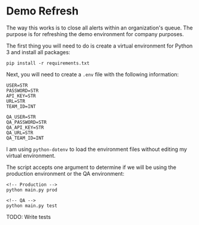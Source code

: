 # Demo Refresh

The way this works is to close all alerts within an organization's queue. The purpose is for refreshing the demo environment for company purposes. 

The first thing you will need to do is create a virtual environment for Python 3 and install all packages:

    pip install -r requirements.txt

Next, you will need to create a `.env` file with the following information:

    USER=STR
    PASSWORD=STR
    API_KEY=STR
    URL=STR
    TEAM_ID=INT

    QA_USER=STR
    QA_PASSWORD=STR
    QA_API_KEY=STR
    QA_URL=STR
    QA_TEAM_ID=INT

I am using `python-dotenv` to load the environment files without editing my virtual environment. 

The script accepts one argument to determine if we will be using the production environment or the QA environment:

    <!-- Production -->
    python main.py prod

    <!-- QA -->
    python main.py test

TODO: Write tests
